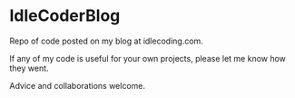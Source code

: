 # IdleCoderBlog
Repo of code posted on my blog at idlecoding.com.

If any of my code is useful for your own projects, please let me know how they went.

Advice and collaborations welcome.
